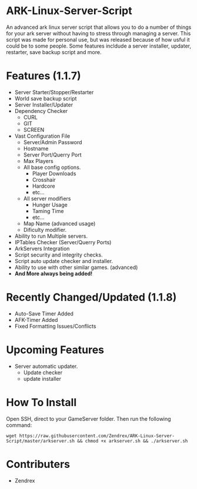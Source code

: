 # ARK-Linux-Server-Script
An advanced ark linux server script that allows you to do a number of things for your ark server without having to stress through managing a server. This script was made for personal use, but was released because of how usful it could be to some people. Some features incldude a server installer, updater, restarter, save backup script and more.

# Features (1.1.7)
- Server Starter/Stopper/Restarter
- World save backup script
- Server Installer/Updater
- Dependency Checker
  - CURL
  - GIT
  - SCREEN
- Vast Configuration File
  - Server/Admin Password
  - Hostname
  - Server Port/Querry Port
  - Max Players
  - All base config options.
    - Player Downloads
    - Crosshair
    - Hardcore
    - etc...
  - All server modifiers
    - Hunger Usage
    - Taming Time
    - etc...
  - Map Name (advanced usage)
  - Dificulty modifier.
- Ability to run Multiple servers.
- IPTables Checker (Server/Querry Ports)
- ArkServers Integration
- Script security and integrity checks.
- Script auto update checker and installer.
- Ability to use with other similar games. (advanced)
- **And More always being added!**


# Recently Changed/Updated (1.1.8)
- Auto-Save Timer Added
- AFK-Timer Added
- Fixed Formatting Issues/Conflicts

# Upcoming Features
- Server automatic updater.
  - Update checker
  - update installer

# How To Install
Open SSH, direct to your GameServer folder. Then run the following command:
````
wget https://raw.githubusercontent.com/Zendrex/ARK-Linux-Server-Script/master/arkserver.sh && chmod +x arkserver.sh && ./arkserver.sh
````

# Contributers
- Zendrex
